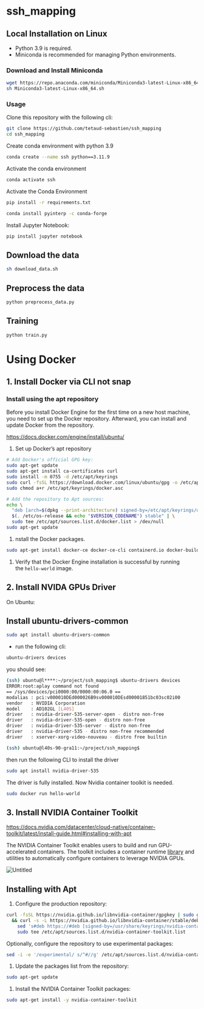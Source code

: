 # ssh_mapping

## Local Installation on Linux
- Python 3.9 is required.
- Miniconda is recommended for managing Python environments.
### Download and Install Miniconda

```Bash
wget https://repo.anaconda.com/miniconda/Miniconda3-latest-Linux-x86_64.sh
sh Miniconda3-latest-Linux-x86_64.sh
```

### Usage

Clone this repository with the following cli:

```Bash
git clone https://github.com/tetaud-sebastien/ssh_mapping
cd ssh_mapping
```

Create conda environment with python 3.9

```Bash
conda create --name ssh python==3.11.9
```

Activate the conda environment
```Bash
conda activate ssh
```

Activate the Conda Environment
```Bash
pip install -r requirements.txt
```
```Bash
conda install pyinterp -c conda-forge
```
Install Jupyter Notebook:

```Bash
pip install jupyter notebook
```

## Download the data

```bash
sh download_data.sh
```

## Preprocess the data

```bash
python preprocess_data.py
```

## Training

```Bash
python train.py
```

# Using Docker

## 1. Install Docker via CLI not snap

### Install using the apt repository

Before you install Docker Engine for the first time on a new host machine, you need to set up the Docker repository. Afterward, you can install and update Docker from the repository.

https://docs.docker.com/engine/install/ubuntu/

1. Set up Docker’s apt repository

```bash
# Add Docker's official GPG key:
sudo apt-get update
sudo apt-get install ca-certificates curl
sudo install -m 0755 -d /etc/apt/keyrings
sudo curl -fsSL https://download.docker.com/linux/ubuntu/gpg -o /etc/apt/keyrings/docker.asc
sudo chmod a+r /etc/apt/keyrings/docker.asc

# Add the repository to Apt sources:
echo \
  "deb [arch=$(dpkg --print-architecture) signed-by=/etc/apt/keyrings/docker.asc] https://download.docker.com/linux/ubuntu \
  $(. /etc/os-release && echo "$VERSION_CODENAME") stable" | \
  sudo tee /etc/apt/sources.list.d/docker.list > /dev/null
sudo apt-get update

```

1. nstall the Docker packages.

```bash
sudo apt-get install docker-ce docker-ce-cli containerd.io docker-buildx-plugin docker-compose-plugin

```

1. Verify that the Docker Engine installation is successful by running the `hello-world` image.

## 2. Install NVIDA GPUs Driver

On Ubuntu:

## Install ubuntu-drivers-common

```bash
sudo apt install ubuntu-drivers-common
```

- run the following cli:

```bash
ubuntu-drivers devices
```

you should see:

```bash
(ssh) ubuntu@l****:~/project/ssh_mapping$ ubuntu-drivers devices
ERROR:root:aplay command not found
== /sys/devices/pci0000:00/0000:00:06.0 ==
modalias : pci:v000010DEd000026B9sv000010DEsd00001851bc03sc02i00
vendor   : NVIDIA Corporation
model    : AD102GL [L40S]
driver   : nvidia-driver-535-server-open - distro non-free
driver   : nvidia-driver-535-open - distro non-free
driver   : nvidia-driver-535-server - distro non-free
driver   : nvidia-driver-535 - distro non-free recommended
driver   : xserver-xorg-video-nouveau - distro free builtin

(ssh) ubuntu@l40s-90-gra11:~/project/ssh_mapping$
```

then run the following CLI to install the driver

```bash
sudo apt install nvidia-driver-535
```

The driver is fully installed. Now Nvidia container toolkit is needed.

```bash
sudo docker run hello-world
```

## 3. Install NVIDIA Container Toolkit

https://docs.nvidia.com/datacenter/cloud-native/container-toolkit/latest/install-guide.html#installing-with-apt

The NVIDIA Container Toolkit enables users to build and run GPU-accelerated containers. The toolkit includes a container runtime [library](https://github.com/NVIDIA/libnvidia-container) and utilities to automatically configure containers to leverage NVIDIA GPUs.

![Untitled](https://cloud.githubusercontent.com/assets/3028125/12213714/5b208976-b632-11e5-8406-38d379ec46aa.png)

## Installing with Apt

1. Configure the production repository:

```bash
curl -fsSL https://nvidia.github.io/libnvidia-container/gpgkey | sudo gpg --dearmor -o /usr/share/keyrings/nvidia-container-toolkit-keyring.gpg \
  && curl -s -L https://nvidia.github.io/libnvidia-container/stable/deb/nvidia-container-toolkit.list | \
    sed 's#deb https://#deb [signed-by=/usr/share/keyrings/nvidia-container-toolkit-keyring.gpg] https://#g' | \
    sudo tee /etc/apt/sources.list.d/nvidia-container-toolkit.list
```

Optionally, configure the repository to use experimental packages:

```bash
sed -i -e '/experimental/ s/^#//g' /etc/apt/sources.list.d/nvidia-container-toolkit.list
```

1. Update the packages list from the repository:

```bash
sudo apt-get update
```

1. Install the NVIDIA Container Toolkit packages:

```bash
sudo apt-get install -y nvidia-container-toolkit
```